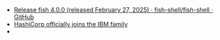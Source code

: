 - [Release fish 4.0.0 (released February 27, 2025) · fish-shell/fish-shell · GitHub](https://github.com/fish-shell/fish-shell/releases/tag/4.0.0)
- [HashiCorp officially joins the IBM family](https://www.hashicorp.com/en/blog/hashicorp-officially-joins-the-ibm-family)
-